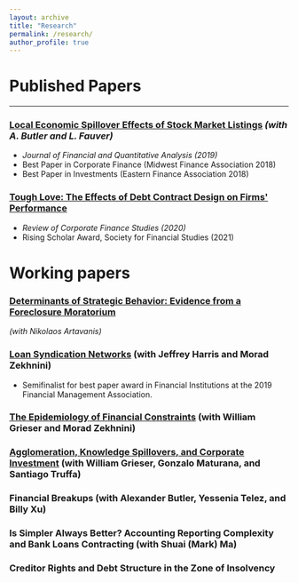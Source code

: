 ```yaml
---
layout: archive
title: "Research"
permalink: /research/
author_profile: true
---
```


# Published Papers

---
### [Local Economic Spillover Effects of Stock Market Listings](https://papers.ssrn.com/sol3/papers.cfm?abstract_id=2695464) *(with A. Butler and L. Fauver)*
  - *Journal of Financial and Quantitative Analysis (2019)*
  - Best Paper in Corporate Finance (Midwest Finance Association 2018)
  - Best Paper in Investments (Eastern Finance Association 2018)

### [Tough Love: The Effects of Debt Contract Design on Firms' Performance](https://papers.ssrn.com/sol3/papers.cfm?abstract_id=2551333)
  - *Review of Corporate Finance Studies (2020)*
  - Rising Scholar Award, Society for Financial Studies (2021)


# Working papers

### [Determinants of Strategic Behavior: Evidence from a Foreclosure Moratorium](https://papers.ssrn.com/sol3/papers.cfm?abstract_id=2946595) 
*(with Nikolaos Artavanis)*

### [Loan Syndication Networks](https://papers.ssrn.com/sol3/papers.cfm?abstract_id=3295980) (with Jeffrey Harris and Morad Zekhnini)

  - Semifinalist for best paper award in Financial Institutions at the 2019 Financial Management Association.

### [The Epidemiology of Financial Constraints](https://papers.ssrn.com/sol3/papers.cfm?abstract_id=3904480) (with William Grieser and Morad Zekhnini)

### [Agglomeration, Knowledge Spillovers, and Corporate Investment](https://papers.ssrn.com/sol3/papers.cfm?abstract_id=2851588) (with William Grieser, Gonzalo Maturana, and Santiago Truffa)

### Financial Breakups (with Alexander Butler, Yessenia Telez, and Billy Xu)

### Is Simpler Always Better? Accounting Reporting Complexity and Bank Loans Contracting (with Shuai (Mark) Ma)

### Creditor Rights and Debt Structure in the Zone of Insolvency






<!-- 
{% if author.googlescholar %}
  You can also find my articles on <u><a href="{{author.googlescholar}}">my Google Scholar profile</a>.</u>
{% endif %}

{% include base_path %}

{% for post in site.publications reversed %}
  {% include archive-single.html %}
{% endfor %}
 -->